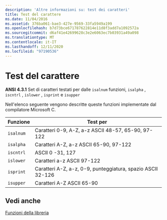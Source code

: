```yaml
---
description: 'Altre informazioni su: test dei caratteri'
title: Test del carattere
ms.date: 11/04/2016
ms.assetid: 376ba061-bae3-427e-9569-33fa5949a199
ms.openlocfilehash: b7d73bce671787622814e11d8f3add7a1092572a
ms.sourcegitcommit: d6af41e42699628c3e2e6063ec7b03931a49a098
ms.translationtype: MT
ms.contentlocale: it-IT
ms.lasthandoff: 12/11/2020
ms.locfileid: "97190536"
---
```

# <a name="character-testing"></a>Test del carattere

**ANSI 4.3.1** Set di caratteri testati per dalle `isalnum` funzioni, `isalpha` , `iscntrl` , `islower` , `isprint` e `isupper`

Nell'elenco seguente vengono descritte queste funzioni implementate dal compilatore Microsoft C.

|Funzione|Test per|
|--------------|---------------|
|`isalnum`|Caratteri 0-9, A-Z, a-z ASCII 48-57, 65-90, 97-122|
|`isalpha`|Caratteri A-Z, a-z ASCII 65-90, 97-122|
|`iscntrl`|ASCII 0 -31, 127|
|`islower`|Caratteri a-z ASCII 97-122|
|`isprint`|Caratteri A-Z, a-z, 0-9, punteggiatura, spazio ASCII 32-126|
|`isupper`|Caratteri A-Z ASCII 65-90|

## <a name="see-also"></a>Vedi anche

[Funzioni della libreria](../c-language/library-functions.md)
